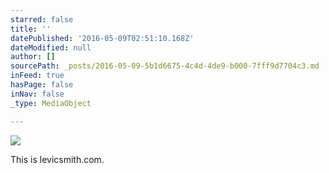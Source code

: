 ```yaml
---
starred: false
title: ''
datePublished: '2016-05-09T02:51:10.168Z'
dateModified: null
author: []
sourcePath: _posts/2016-05-09-5b1d6675-4c4d-4de9-b000-7fff9d7704c3.md
inFeed: true
hasPage: false
inNav: false
_type: MediaObject

---
```

![](https://the-grid-user-content.s3-us-west-2.amazonaws.com/24860e9e-0ee5-409b-b5ca-09a1d2c2dc56.jpg)

This is levicsmith.com.